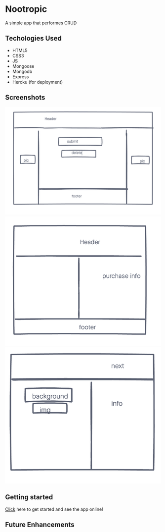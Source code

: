 # Nootropic

A simple app that performes CRUD

## Techologies Used
- HTML5
- CSS3
- JS
- Mongoose
- Mongodb
- Express
- Heroku (for deployment)

## Screenshots

![wireframe 1](./imgs/wireframe1.png)
![wireframe 2](./imgs/wireframe2.png)
![wireframe 3](./imgs/wireframe3.png)

## Getting started

[Click](#) here to get started and see the app online!


## Future Enhancements
